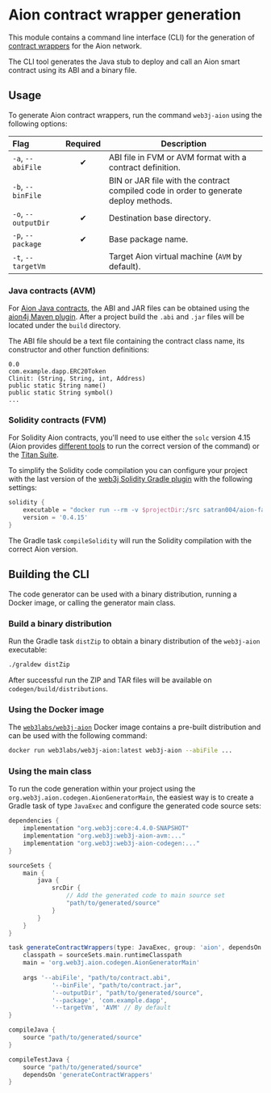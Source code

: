 Aion contract wrapper generation
================================

This module contains a command line interface (CLI) for the generation of 
[contract wrappers](https://docs.web3j.io/smart_contracts.html#deploying-and-interacting-with-smart-contracts)
for the Aion network. 

The CLI tool generates the Java stub to deploy and call an Aion smart contract using its ABI and a binary file.

## Usage

To generate Aion contract wrappers, run the command `web3j-aion` using the following options:

|        Flag        | Required | Description |
|:-------------------|:--------:|-------------|
| `-a`, `--abiFile`  |     ✔    | ABI file in FVM or AVM format with a contract definition. |
| `-b`, `--binFile`  |          | BIN or JAR file with the contract compiled code in order to generate deploy methods. |  
| `-o`, `--outputDir`|     ✔    | Destination base directory. |
| `-p`, `--package`  |     ✔    | Base package name. |
| `-t`, `--targetVm` |          | Target Aion virtual machine (`AVM` by default). |

### Java contracts (AVM)

For [Aion Java contracts](https://docs.aion.network/docs/contract-fundamentals), 
the ABI and JAR files can be obtained using the 
[aion4j Maven plugin](https://docs.aion.network/docs/maven-and-aion4j).
After a project build the `.abi` and `.jar` files will be located under the `build` directory.

The ABI file should be a text file containing the contract class name, its constructor and other function definitions:
```
0.0
com.example.dapp.ERC20Token
Clinit: (String, String, int, Address)
public static String name()
public static String symbol()
...
```

### Solidity contracts (FVM)

For Solidity Aion contracts, you'll need to use either the `solc` version 4.15 
(Aion provides [different tools](https://docs.aion.network/docs/fast-vm-1) to run the correct version of the command)
or the [Titan Suite](https://learn.aion.network/docs/titan-suite).

To simplify the Solidity code compilation you can configure your project with the last version of the
[web3j Solidity Gradle plugin](https://github.com/web3j/solidity-gradle-plugin) with the following settings:

```groovy
solidity {
    executable = "docker run --rm -v $projectDir:/src satran004/aion-fastvm:0.3.2 solc"
    version = '0.4.15'
}
```

The Gradle task `compileSolidity` will run the Solidity compilation with the correct Aion version.

## Building the CLI

The code generator can be used with a binary distribution, running a Docker image, or calling the generator main class.

### Build a binary distribution

Run the Gradle task `distZip` to obtain a binary distribution of the `web3j-aion` executable:

```bash
./graldew distZip
```

After successful run the ZIP and TAR files will be available on `codegen/build/distributions`.  

### Using the Docker image

The [`web3labs/web3j-aion`](https://hub.docker.com/r/web3labs/web3j-aion) Docker image contains a pre-built distribution
and can be used with the following command: 

```bash
docker run web3labs/web3j-aion:latest web3j-aion --abiFile ...
```

### Using the main class

To run the code generation within your project using the `org.web3j.aion.codegen.AionGeneratorMain`,
the easiest way is to create a Gradle task of type `JavaExec` and configure the generated code source sets: 

```groovy
dependencies {
    implementation "org.web3j:core:4.4.0-SNAPSHOT"
    implementation "org.web3j:web3j-aion-avm:..."
    implementation "org.web3j:web3j-aion-codegen:..."
}

sourceSets {
    main {
        java {
            srcDir {
                // Add the generated code to main source set
                "path/to/generated/source"
            }
        }
    }
}

task generateContractWrappers(type: JavaExec, group: 'aion', dependsOn: 'clean') {
    classpath = sourceSets.main.runtimeClasspath
    main = 'org.web3j.aion.codegen.AionGeneratorMain'
    
    args '--abiFile', "path/to/contract.abi",
            '--binFile', "path/to/contract.jar",
            '--outputDir', "path/to/generated/source",
            '--package', 'com.example.dapp',
            '--targetVm', 'AVM' // By default
}

compileJava {
    source "path/to/generated/source"
}

compileTestJava {
    source "path/to/generated/source"
    dependsOn 'generateContractWrappers'
}
```
